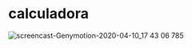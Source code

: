 # calculadora

![screencast-Genymotion-2020-04-10_17 43 06 785](https://user-images.githubusercontent.com/63119956/79022286-fa4be000-7b53-11ea-9a52-be69036de840.gif)
